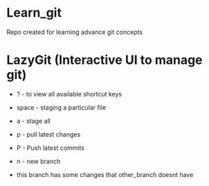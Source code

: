 # Learn_git
Repo created for learning advance git concepts


# LazyGit (Interactive UI to manage git)
-   ?     -  to view all available shortcut keys
-   space -  staging a particular file
-   a     -  stage all
-   p     -  pull latest changes
-   P     -  Push latest commits
-   n     -  new branch

- this branch has some changes that other_branch doesnt have

